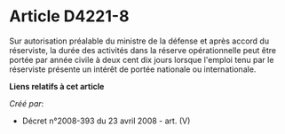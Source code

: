# Article D4221-8

Sur autorisation préalable du ministre de la défense et après accord du réserviste, la durée des activités dans la réserve
opérationnelle peut être portée par année civile à deux cent dix jours lorsque l'emploi tenu par le réserviste présente un
intérêt de portée nationale ou internationale.

**Liens relatifs à cet article**

_Créé par_:

  - Décret n°2008-393 du 23 avril 2008 - art. (V)
